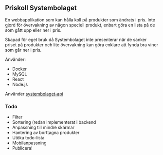 ## Priskoll Systembolaget
En webbapplikation som kan hålla koll på produkter som ändrats i pris. Inte gjord för övervakning av någon speciell produkt, enbart göra en lista på de som gått upp eller ner i pris.

Skapad för eget bruk då Systembolaget inte presenterar när de sänker priset på produkter och lite övervakning kan göra enklare att fynda bra viner som går ner i pris.

Använder:
<ul>
<li>Docker</li>
<li>MySQL</li>
<li>React</li>
<li>Node.js</li>
</ul>

Använder [systembolaget-api](https://github.com/AlexGustafsson/systembolaget-api)

### Todo
<ul>
  <li>Filter</li>
  <li>Sortering (redan implementerat i backend</li>
  <li>Anpassning till mindre skärmar</li>
  <li>Hantering av borttagna produkter</li>
  <li>Utöka todo-lista</li>
  <li>Mobilanpassning</li>
  <li>Publicera!</li>
</ul>
